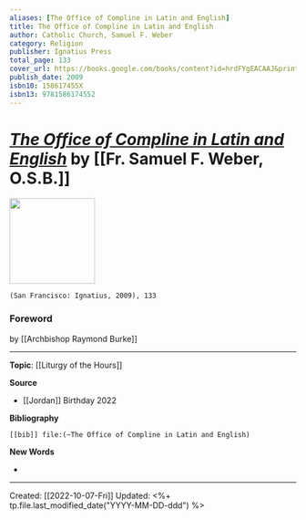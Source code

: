 ```yaml
---
aliases: [The Office of Compline in Latin and English]
title: The Office of Compline in Latin and English
author: Catholic Church, Samuel F. Weber
category: Religion
publisher: Ignatius Press
total_page: 133
cover_url: https://books.google.com/books/content?id=hrdFYgEACAAJ&printsec=frontcover&img=1&zoom=1&source=gbs_api
publish_date: 2009
isbn10: 158617455X
isbn13: 9781586174552
---
```

# *[The Office of Compline in Latin and English](https://ignatius.com/the-office-of-compline-ofcoh/)* by [[Fr. Samuel F. Weber, O.S.B.]]

<img src="https://cdn11.bigcommerce.com/s-cvc90x9929/images/stencil/640w/products/1937/2124/OFCOH_r__68041.1617024198.jpg?c=1" width=150>

`(San Francisco: Ignatius, 2009), 133`


### Foreword
by [[Archbishop Raymond Burke]]

--- 
**Topic**: [[Liturgy of the Hours]]

**Source**
- [[Jordan]] Birthday 2022


**Bibliography**

```query
[[bib]] file:(~The Office of Compline in Latin and English)
```
 

**New Words**

- 

---
Created: [[2022-10-07-Fri]]
Updated: <%+ tp.file.last_modified_date("YYYY-MM-DD-ddd") %>
